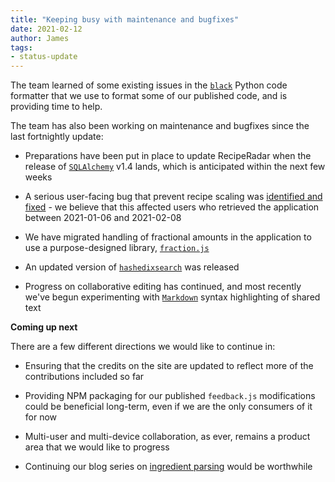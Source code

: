 ```yaml
---
title: "Keeping busy with maintenance and bugfixes"
date: 2021-02-12
author: James
tags:
- status-update
---
```

The team learned of some existing issues in the [`black`](https://github.com/psf/black/) Python code formatter that we use to format some of our published code, and is providing time to help.

The team has also been working on maintenance and bugfixes since the last fortnightly update:

- Preparations have been put in place to update RecipeRadar when the release of [`SQLAlchemy`](https://github.com/sqlalchemy/sqlalchemy/) v1.4 lands, which is anticipated within the next few weeks

- A serious user-facing bug that prevent recipe scaling was [identified and fixed](https://github.com/openculinary/frontend/issues/191) - we believe that this affected users who retrieved the application between 2021-01-06 and 2021-02-08

- We have migrated handling of fractional amounts in the application to use a purpose-designed library, [`fraction.js`](https://www.npmjs.com/package/fraction.js)

- An updated version of [`hashedixsearch`](https://pypi.org/project/hashedixsearch/) was released

- Progress on collaborative editing has continued, and most recently we've begun experimenting with [`Markdown`](https://en.wikipedia.org/wiki/Markdown) syntax highlighting of shared text

**Coming up next**

There are a few different directions we would like to continue in:

- Ensuring that the credits on the site are updated to reflect more of the contributions included so far

- Providing NPM packaging for our published `feedback.js` modifications could be beneficial long-term, even if we are the only consumers of it for now

- Multi-user and multi-device collaboration, as ever, remains a product area that we would like to progress

- Continuing our blog series on [ingredient parsing](https://blog.reciperadar.com/posts/introduction-to-ingredient-parsing/) would be worthwhile
